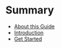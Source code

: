 # Summary

* [About this Guide](README.md)
* [Introduction](chapter1.md)
* [Get Started](what-is-dotsphere-casepedia.md)


